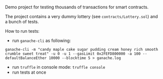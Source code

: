 Demo project for testing thousands of transactions for smart contracts.

The project contains a very dummy lottery (see `contracts/Lottery.sol`) and a bunch of tests.

How to run tests:
* run `ganache-cli` as following: 

``` ganache-cli -m "candy maple cake sugar pudding cream honey rich smooth crumble sweet treat" -u 0 -u 1 --gasLimit 0x2FEFD800000 -a 100 --defaultBalanceEther 10000 --blocktime 5 > ganache.log ```
* run `truffle` in console mode: `truffle console`
* run tests at once